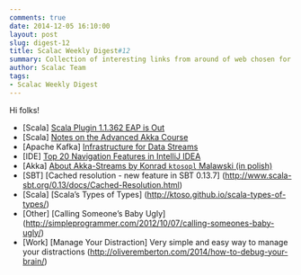 ```yaml
---
comments: true
date: 2014-12-05 16:10:00
layout: post
slug: digest-12
title: Scalac Weekly Digest#12
summary: Collection of interesting links from around of web chosen for you by Scalac team
author: Scalac Team
tags:
- Scalac Weekly Digest
---
```


Hi folks! 

* \[Scala\] [Scala Plugin 1.1.362 EAP is Out](http://blog.jetbrains.com/scala/2014/12/01/scala-plugin-eap-is-out/)
* \[Scala\] [Notes on the Advanced Akka Course](http://alessandrovermeulen.me/2014/07/15/notes-on-the-advanced-akka-course/)
* \[Apache Kafka\] [Infrastructure for Data Streams](http://vilkeliskis.com/blog/2014/11/10/infrastructure_for_data_streams.html)
* \[IDE\] [Top 20 Navigation Features in IntelliJ IDEA](https://medium.com/@andrey_cheptsov/top-20-navigation-features-in-intellij-idea-ed8c17075880)
* \[Akka\] [About Akka-Streams by Konrad `ktosopl` Malawski (in polish)](https://www.youtube.com/watch?v=iLgVXHGmyMs)
* \[SBT\] [Cached resolution - new feature in SBT 0.13.7] (http://www.scala-sbt.org/0.13/docs/Cached-Resolution.html)
* \[Scala\] [Scala’s Types of Types] (http://ktoso.github.io/scala-types-of-types/)
* \[Other\] [Calling Someone’s Baby Ugly] (http://simpleprogrammer.com/2012/10/07/calling-someones-baby-ugly/)
* \[Work\] [Manage Your Distraction] Very simple and easy way to manage your distractions (http://oliveremberton.com/2014/how-to-debug-your-brain/)


